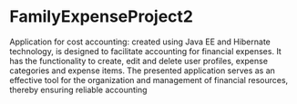 # FamilyExpenseProject2
Application for cost accounting: created using Java EE and Hibernate technology, is designed to facilitate accounting for financial expenses. It has the functionality to create, edit and delete user profiles, expense categories and expense items. The presented application serves as an effective tool for the organization and management of financial resources, thereby ensuring reliable accounting
